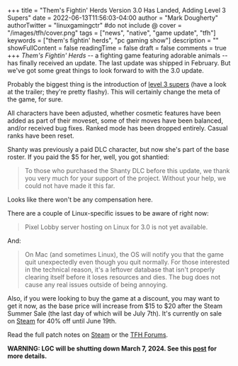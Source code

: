 +++
title = "Them's Fightin' Herds Version 3.0 Has Landed, Adding Level 3 Supers"
date = 2022-06-13T11:56:03-04:00
author = "Mark Dougherty"
authorTwitter = "linuxgamingctr" #do not include @
cover = "/images/tfh/cover.png"
tags = ["news", "native", "game update", "tfh"]
keywords = ["them's fightin' herds", "pc gaming show"]
description = ""
showFullContent = false
readingTime = false
draft = false
comments = true
+++
*Them's Fightin' Herds* -- a fighting game featuring adorable animals -- has finally received an update. The last update was shipped in February. But we've got some great things to look forward to with the 3.0 update.

Probably the biggest thing is the introduction of [level 3 supers](https://youtu.be/kEsG0DYF1yo) (have a look at the trailer; they're pretty flashy). This will certainly change the meta of the game, for sure.

All characters have been adjusted, whether cosmetic features have been added as part of their moveset, some of their moves have been balanced, and/or received bug fixes. Ranked mode has been dropped entirely. Casual ranks have been reset.

Shanty was previously a paid DLC character, but now she's part of the base roster. If you paid the $5 for her, well, you got shantied:
> To those who purchased the Shanty DLC before this update, we thank you very much for your support of the project. Without your help, we could not have made it this far.

Looks like there won't be any compensation here.

There are a couple of Linux-specific issues to be aware of right now:
> Pixel Lobby server hosting on Linux for 3.0 is not yet available.

And:
> On Mac (and sometimes Linux), the OS will notify you that the game quit unexpectedly even though you quit normally. For those interested in the technical reason, it's a leftover database that isn't properly clearing itself before it loses resources and dies. The bug does not cause any real issues outside of being annoying.

Also, if you were looking to buy the game at a discount, you may want to get it now, as the base price will increase from $15 to $20 after the Steam Summer Sale (the last day of which will be July 7th). It's currently on sale on [Steam](https://store.steampowered.com/app/574980/Thems_Fightin_Herds/) for 40% off until June 19th.

Read the full patch notes on [Steam](https://store.steampowered.com/news/app/574980/view/3343373620832092558) or the [TFH Forums](https://forums.themsfightinherds.com/index.php?threads/patch-notes-version-3-0-0.2407/#post-54528).

**WARNING: LGC will be shutting down March 7, 2024. See this [post](https://linuxgamingcentral.com/posts/the-end-of-lgc/) for more details.**
